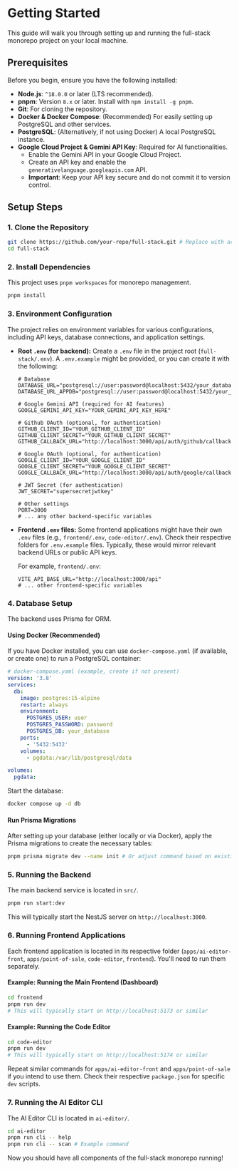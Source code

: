 # Getting Started

This guide will walk you through setting up and running the full-stack monorepo project on your local machine.

## Prerequisites

Before you begin, ensure you have the following installed:

- **Node.js**: `^18.0.0` or later (LTS recommended).
- **pnpm**: Version `8.x` or later. Install with `npm install -g pnpm`.
- **Git**: For cloning the repository.
- **Docker & Docker Compose**: (Recommended) For easily setting up PostgreSQL and other services.
- **PostgreSQL**: (Alternatively, if not using Docker) A local PostgreSQL instance.
- **Google Cloud Project & Gemini API Key**: Required for AI functionalities.
  - Enable the Gemini API in your Google Cloud Project.
  - Create an API key and enable the `generativelanguage.googleapis.com` API.
  - **Important**: Keep your API key secure and do not commit it to version control.

## Setup Steps

### 1. Clone the Repository

```bash
git clone https://github.com/your-repo/full-stack.git # Replace with actual repo URL
cd full-stack
```

### 2. Install Dependencies

This project uses `pnpm workspaces` for monorepo management.

```bash
pnpm install
```

### 3. Environment Configuration

The project relies on environment variables for various configurations, including API keys, database connections, and application settings.

- **Root `.env` (for backend):**
  Create a `.env` file in the project root (`full-stack/.env`). A `.env.example` might be provided, or you can create it with the following:

  ```env
  # Database
  DATABASE_URL="postgresql://user:password@localhost:5432/your_database"
  DATABASE_URL_APPDB="postgresql://user:password@localhost:5432/your_appdb_database"

  # Google Gemini API (required for AI features)
  GOOGLE_GEMINI_API_KEY="YOUR_GEMINI_API_KEY_HERE"

  # Github OAuth (optional, for authentication)
  GITHUB_CLIENT_ID="YOUR_GITHUB_CLIENT_ID"
  GITHUB_CLIENT_SECRET="YOUR_GITHUB_CLIENT_SECRET"
  GITHUB_CALLBACK_URL="http://localhost:3000/api/auth/github/callback"

  # Google OAuth (optional, for authentication)
  GOOGLE_CLIENT_ID="YOUR_GOOGLE_CLIENT_ID"
  GOOGLE_CLIENT_SECRET="YOUR_GOOGLE_CLIENT_SECRET"
  GOOGLE_CALLBACK_URL="http://localhost:3000/api/auth/google/callback"

  # JWT Secret (for authentication)
  JWT_SECRET="supersecretjwtkey"

  # Other settings
  PORT=3000
  # ... any other backend-specific variables
  ```

- **Frontend `.env` files:**
  Some frontend applications might have their own `.env` files (e.g., `frontend/.env`, `code-editor/.env`). Check their respective folders for `.env.example` files. Typically, these would mirror relevant backend URLs or public API keys.

  For example, `frontend/.env`:

  ```env
  VITE_API_BASE_URL="http://localhost:3000/api"
  # ... other frontend-specific variables
  ```

### 4. Database Setup

The backend uses Prisma for ORM.

#### Using Docker (Recommended)

If you have Docker installed, you can use `docker-compose.yaml` (if available, or create one) to run a PostgreSQL container:

```yaml
# docker-compose.yaml (example, create if not present)
version: '3.8'
services:
  db:
    image: postgres:15-alpine
    restart: always
    environment:
      POSTGRES_USER: user
      POSTGRES_PASSWORD: password
      POSTGRES_DB: your_database
    ports:
      - '5432:5432'
    volumes:
      - pgdata:/var/lib/postgresql/data

volumes:
  pgdata:
```

Start the database:

```bash
docker compose up -d db
```

#### Run Prisma Migrations

After setting up your database (either locally or via Docker), apply the Prisma migrations to create the necessary tables:

```bash
pnpm prisma migrate dev --name init # Or adjust command based on existing migrations
```

### 5. Running the Backend

The main backend service is located in `src/`.

```bash
pnpm run start:dev
```

This will typically start the NestJS server on `http://localhost:3000`.

### 6. Running Frontend Applications

Each frontend application is located in its respective folder (`apps/ai-editor-front`, `apps/point-of-sale`, `code-editor`, `frontend`). You'll need to run them separately.

#### Example: Running the Main Frontend (Dashboard)

```bash
cd frontend
pnpm run dev
# This will typically start on http://localhost:5173 or similar
```

#### Example: Running the Code Editor

```bash
cd code-editor
pnpm run dev
# This will typically start on http://localhost:5174 or similar
```

Repeat similar commands for `apps/ai-editor-front` and `apps/point-of-sale` if you intend to use them. Check their respective `package.json` for specific `dev` scripts.

### 7. Running the AI Editor CLI

The AI Editor CLI is located in `ai-editor/`.

```bash
cd ai-editor
pnpm run cli -- help
pnpm run cli -- scan # Example command
```

Now you should have all components of the full-stack monorepo running!
